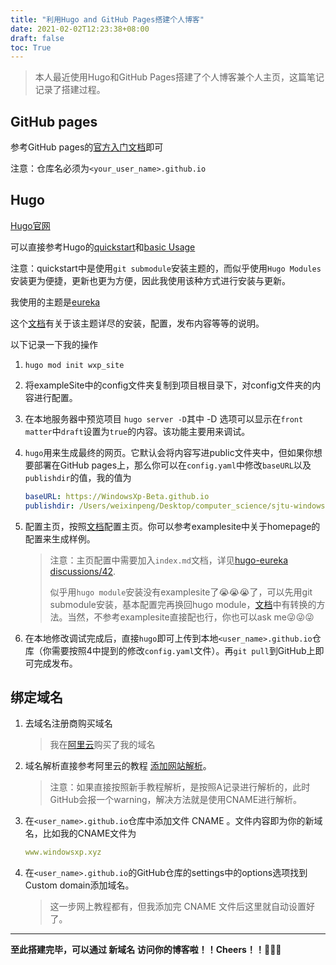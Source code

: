 ```yaml
---
title: "利用Hugo and GitHub Pages搭建个人博客"
date: 2021-02-02T12:23:38+08:00
draft: false
toc: True
---
```

> 本人最近使用Hugo和GitHub Pages搭建了个人博客兼个人主页，这篇笔记记录了搭建过程。

## GitHub pages

参考GitHub pages的[官方入门文档](https://pages.github.com)即可

注意：仓库名必须为`<your_user_name>.github.io`

## Hugo

[Hugo官网](https://gohugo.io/)

可以直接参考Hugo的[quickstart](https://gohugo.io/getting-started/quick-start/)和[basic Usage](https://gohugo.io/getting-started/usage/)

注意：quickstart中是使用`git submodule`安装主题的，而似乎使用`Hugo Modules`安装更为便捷，更新也更为方便，因此我使用该种方式进行安装与更新。

我使用的主题是[eureka](https://github.com/wangchucheng/hugo-eureka)

这个[文档](https://www.wangchucheng.com/zh/docs/eureka/)有关于该主题详尽的安装，配置，发布内容等等的说明。

以下记录一下我的操作

1. `hugo mod init wxp_site`

2. 将exampleSite中的config文件夹复制到项目根目录下，对config文件夹的内容进行配置。

3. 在本地服务器中预览项目 `hugo server -D`其中 -D 选项可以显示在`front matter`中`draft`设置为`true`的内容。该功能主要用来调试。

4. `hugo`用来生成最终的网页。它默认会将内容写进public文件夹中，但如果你想要部署在GitHub pages上，那么你可以在`config.yaml`中修改`baseURL`以及`publishdir`的值，我的值为

   ```yaml
   baseURL: https://WindowsXp-Beta.github.io
   publishdir: /Users/weixinpeng/Desktop/computer_science/sjtu-windowsxp.github.io #即为github.io的本地仓库
   ```

5. 配置主页，按照[文档](https://www.wangchucheng.com/zh/docs/eureka/)配置主页。你可以参考examplesite中关于homepage的配置来生成样例。

   > 注意：主页配置中需要加入`index.md`文档，详见[hugo-eureka discussions/42](https://github.com/wangchucheng/hugo-eureka/discussions/42).
   >
   > 似乎用`hugo module`安装没有examplesite了:sob::sob::sob:了，可以先用git submodule安装，基本配置完再换回hugo module，[文档](https://www.wangchucheng.com/zh/docs/eureka/)中有转换的方法。当然，不参考examplesite直接配也行，你也可以ask me:stuck_out_tongue_winking_eye::stuck_out_tongue_winking_eye::stuck_out_tongue_winking_eye:

6. 在本地修改调试完成后，直接`hugo`即可上传到本地`<user_name>.github.io`仓库（你需要按照4中提到的修改`config.yaml`文件）。再`git pull`到GitHub上即可完成发布。

## 绑定域名

1. 去域名注册商购买域名

   > 我在[阿里云](https://www.aliyun.com/)购买了我的域名

2. 域名解析直接参考阿里云的教程 [添加网站解析](https://help.aliyun.com/document_detail/106535.html?spm=a2c4g.11186623.2.3.18f65cfaIrFU4p)。

   > 注意：如果直接按照新手教程解析，是按照A记录进行解析的，此时GitHub会报一个warning，解决方法就是使用CNAME进行解析。

3. 在`<user_name>.github.io`仓库中添加文件 CNAME 。文件内容即为你的新域名，比如我的CNAME文件为

   ```yaml
   www.windowsxp.xyz
   ```

4. 在`<user_name>.github.io`的GitHub仓库的settings中的options选项找到Custom domain添加域名。

   > 这一步网上教程都有，但我添加完 CNAME 文件后这里就自动设置好了。

---

<strong>至此搭建完毕，可以通过 新域名 访问你的博客啦！！Cheers！！:beers::beers::beers:</strong>